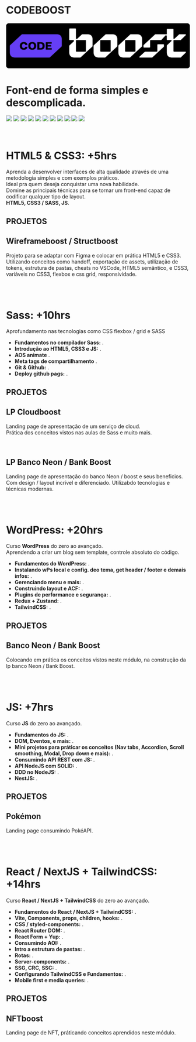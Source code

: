 # CODEBOOST

![logo Codeboost](logo.webp)

# Font-end de forma simples e descomplicada.

<div>
  <img src="https://img.shields.io/badge/VS%20Code-000000.svg?style=for-the-badge&logo=visual-studio-code&logoColor=ffffff" />
  <img src="https://img.shields.io/badge/HTML5-000000?style=for-the-badge&logo=html5&logoColor=ffffff" />
  <img src="https://img.shields.io/badge/CSS3-000000?style=for-the-badge&logo=css3&logoColor=ffffff" />
  <img src="https://img.shields.io/badge/sass-000000?style=for-the-badge&logo=sass&logoColor=ffffff" />
  <img src="https://img.shields.io/badge/JavaScript-000000?style=for-the-badge&logo=javascript&logoColor=ffffff" />
  <img src="https://img.shields.io/badge/Git-000000?style=for-the-badge&logo=git&logoColor=ffffff" />
  <img src="https://img.shields.io/badge/Github-000000?style=for-the-badge&logo=github&logoColor=ffffff" />
  <img src="https://img.shields.io/badge/WordPress-000000?style=for-the-badge&logo=Wordpress&logoColor=ffffff" />
  <img src="https://img.shields.io/badge/React-000000?style=for-the-badge&logo=react&logoColor=ffffff" />
  <img src="https://img.shields.io/badge/Next.JS-000000?style=for-the-badge&logo=nextdotjs&logoColor=ffffff" />
  <img src="https://img.shields.io/badge/TailwindCSS-000000?style=for-the-badge&logo=tailwindcss&logoColor=ffffff" />
<div>
<br /> <br />

# HTML5 & CSS3: +5hrs

  <p>
    Aprenda a desenvolver interfaces de alta qualidade através de uma metodologia simples e com exemplos práticos. <br />
    Ideal pra quem deseja conquistar uma nova habilidade. <br />
    Domine as principais técnicas para se tornar um front-end capaz de codificar qualquer tipo de layout. <br />
    <b>HTML5, CSS3 / SASS, JS</b>.
  </p>

## PROJETOS

## Wireframeboost / Structboost

  <p>
    Projeto para se adaptar com Figma e colocar em prática HTML5 e CSS3. <br />
    Utilizando conceitos como handoff, exportação de assets, utilização de tokens, estrutura de pastas, cheats no VSCode, HTML5 semântico,  e CSS3, variáveis no CSS3, flexbox e css grid, responsividade. <br />
  </p>
  <br /> <br />

# Sass: +10hrs

<p>
  Aprofundamento nas tecnologias como CSS flexbox / grid e SASS <br />

- **Fundamentos no compilador Sass:** .<br />
- **Introdução ao HTML5, CSS3 e JS:** .<br />
- **AOS animate** .<br />
- **Meta tags de compartilhamento** .<br />
- **Git & Github:** .<br />
- **Deploy github pags:** .<br />
</p>

## PROJETOS

## LP Cloudboost

<p>
  Landing page de apresentação de um serviço de cloud. <br />
  Prática dos conceitos vistos nas aulas de Sass e muito mais. <br />
</p>
<br />

## LP Banco Neon / Bank Boost

<p>
  Landing page de apresentação do banco Neon / boost e seus beneficios. <br />
  Com design / layout incrível e diferenciado. Utilizabdo tecnologias e técnicas modernas. <br />
</p>
<br /> <br />

# WordPress: +20hrs

<p>
  Curso <b>WordPress</b> do zero ao avançado. <br />
  Aprendendo a criar um blog  sem template, controle absoluto do código. <br />

- **Fundamentos do WordPress:** .<br />
- **Instalando wPs local e config. deo tema, get header / footer e demais infos:** .<br />
- **Gerenciando menu e mais:** .<br />
- **Construindo layout e ACF:** .<br />
- **Plugins de performance e segurança:** .<br />
- **Redux + Zustand:** .<br />
- **TailwindCSS:** .<br />
</p>

## PROJETOS

## Banco Neon / Bank Boost

<p>
  Colocando em prática os conceitos vistos neste módulo, na construção da lp banco Neon / Bank Boost. <br />
</p>
<br /> <br />

# JS: +7hrs

<p>
  Curso <b>JS</b> do zero ao avançado. <br />

- **Fundamentos do JS:** .<br />
- **DOM, Eventos, e mais:** .<br />
- **Mini projetos para práticar os conceitos (Nav tabs, Accordion, Scroll smoothing, Modal, Drop down e mais):** .<br />
- **Consumindo API REST com JS:** .<br />
- **API NodeJS com SOLID:** .<br />
- **DDD no NodeJS:** .<br />
- **NestJS:** .<br />
</p>

## PROJETOS

## Pokémon

<p>
  Landing page consumindo PokéAPI. <br />
</p>
<br /> <br />

# React / NextJS + TailwindCSS: +14hrs

<p>
  Curso <b>React / NextJS + TailwindCSS</b> do zero ao avançado. <br />

- **Fundamentos do React / NextJS + TailwindCSS:** .<br />
- **Vite, Components, props, children, hooks:** .<br />
- **CSS / styled-components:** .<br />
- **React Router DOM:** .<br />
- **React Form + Yup:** .<br />
- **Consumindo AOI:** .<br />
- **Intro a estrutura de pastas:** .<br />
- **Rotas:** .<br />
- **Server-components:** .<br />
- **SSG, CRC, SSC:** .<br />
- **Configurando TailwindCSS e Fundamentos:** .<br />
- **Mobile first e media queries:** .<br />
</p>

## PROJETOS

## NFTboost

<p>
  Landing page de NFT, práticando conceitos aprendidos neste módulo. <br />
</p>
<br /> <br />
